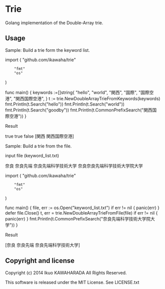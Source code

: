 Trie
============

Golang implementation of the Double-Array trie.

Usage
-----

Sample: Build a trie form the keyword list.

 import (
        "github.com/ikawaha/trie"
 
        "fmt"
        "os"
 )
 
 func main() {
      keywords :=[]string{
                 "hello",
                 "world",
                 "関西",
                 "国際",
                 "国際空港",
                 "関西国際空港",
      }
      t := trie.NewDoubleArrayTrieFromKeywords(keywords)
      fmt.Println(t.Search("hello"))
      fmt.Println(t.Search("world"))
      fmt.Println(t.Search("goodby"))
      fmt.Println(t.CommonPrefixSearch("関西国際空港"))
 }

Result

 true
 true
 false
 [関西 関西国際空港]

Sample: Build a trie from the file.

input file (keyword_list.txt)

 奈良
 奈良先端
 奈良先端科学技術大学
 奈良奈良先端科学技術大学院大学


 import (
        "github.com/ikawaha/trie"
 
        "fmt"
        "os"
 )
 
 func main() {
      file, err := os.Open("keyword_list.txt")
      if err != nil {
         panic(err)
      }
      defer file.Close()
      t, err = trie.NewDoubleArrayTrieFromFile(file)
      if err != nil {
          panic(err)
      }
      fmt.Println(t.CommonPrefixSearch("奈良先端科学技術大学院大学"))
 }

Result

 [奈良 奈良先端 奈良先端科学技術大学]


Copyright and license
---------------------

Copyright (c) 2014 Ikuo KAWAHARADA All Rights Reserved.

This software is released under the MIT License.
See LICENSE.txt
